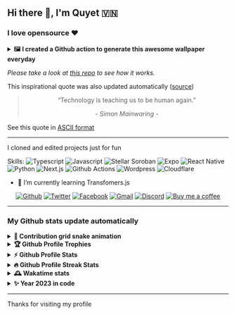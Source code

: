 ## Hi there 👋, I'm Quyet 🇻🇳
### I love opensource ❤️

<details>
  <summary><b>🖼️ I created a Github action to generate this awesome wallpaper everyday</b></summary>

  <center>

  ![Awesome Wallpapers](./assets/wallpaper.jpg)

  <!-- START_CAPTION -->

  *A snow-covered pine forest under the glow of the Northern Lights*
  by [runwayml/stable-diffusion-v1-5](https://hf.co/runwayml/stable-diffusion-v1-5)

<!-- END_CAPTION -->
  </center>
</details>

*Please take a look at [this repo](https://github.com/huuquyet/generate-awesome-wallpapers) to see how it works.*

This inspirational quote was also updated automatically ([source](https://github.com/lukePeavey/quotable))

<center>
<!-- START_QUOTE -->
 
  > “Technology is teaching us to be human again.” 
  > 
  > *- Simon Mainwaring -*

<!-- END_QUOTE -->
</center>

See this quote in [ASCII format](./cowsay_quotes.md)

---

I cloned and edited projects just for fun

Skills: <img alt='Typescript' src='https://cdn.simpleicons.org/typescript/_/yellow' height='32' width='32'>  <img alt='Javascript' src='https://cdn.simpleicons.org/javascript/_/yellow' height='32' width='32'>  <img alt='Stellar Soroban' src='https://cdn.simpleicons.org/stellar/_/yellow' height='32' width='32'>  <img alt='Expo' src='https://cdn.simpleicons.org/expo/_/yellow' height='32' width='32'>  <img alt='React Native' src='https://cdn.simpleicons.org/react/_/yellow' height='32' width='32'>  <img alt='Python' src='https://cdn.simpleicons.org/python/_/yellow' height='32' width='32'>  <img alt='Next.js' src='https://cdn.simpleicons.org/nextdotjs/_/yellow' height='32' width='32'>  <img alt='Github Actions' src='https://cdn.simpleicons.org/githubactions/_/yellow' height='32' width='32'>  <img alt='Wordpress' src='https://cdn.simpleicons.org/wordpress/_/yellow' height='32' width='32'>  <img alt='Cloudflare' src='https://cdn.simpleicons.org/cloudflare/_/yellow' height='32' width='32'>

- 🌱 I’m currently learning Transfomers.js

<center>

  [<img alt='Github' src='https://cdn.simpleicons.org/github/_/yellow' height='32' width='32'>](https://github.com/huuquyet)  [<img alt='Twitter' src='https://cdn.simpleicons.org/twitter/_/yellow' height='32' width='32'>](https://x.com/huuquyetng)  [<img alt='Facebook' src='https://cdn.simpleicons.org/facebook/_/yellow' height='32' width='32'>](https://fb.com/huuquyetng)  [<img alt='Gmail' src='https://cdn.simpleicons.org/gmail/_/yellow' height='32' width='32'>](mailto:huuquyetng@gmail.com)  [<img alt='Discord' src='https://cdn.simpleicons.org/discord/_/yellow' height='32' width='32'>](https://discordapp.com/users/772067447590879292)  [<img alt='Buy me a coffee' src='https://cdn.simpleicons.org/buymeacoffee/_/yellow' height='32' width='32'>](https://buymeacoffee.com/huuquyet)

</center>

---

### My Github stats update automatically

<details>
  <summary><b>🐍 Contribution grid snake animation</b></summary>

  <center>
    <picture>
      <source media="(prefers-color-scheme: light), (prefers-color-scheme: no-preference)" srcset="./assets/github-contribution-grid-snake.svg">
      <source media="(prefers-color-scheme: dark)" srcset="./assets/github-contribution-grid-snake-dark.svg">
      <img alt="Github contribution grid snake animation" src="./assets/github-contribution-grid-snake.svg">
    </picture>
  </center>

*generated with [Platane/snk](https://github.com/Platane/snk)*
</details>

<details>
  <summary><b>🏆 Github Profile Trophies</b></summary>

  <center>
    <picture>
      <source media="(prefers-color-scheme: light), (prefers-color-scheme: no-preference)" srcset="https://github-profile-trophy.vercel.app/?username=huuquyet&theme=flat&no-frame=true">
      <source media="(prefers-color-scheme: dark)" srcset="https://github-profile-trophy.vercel.app/?username=huuquyet&theme=onedark&no-frame=true">
      <img alt="Github Profile Trophy" src="https://github-profile-trophy.vercel.app/?username=huuquyet&theme=onedark&no-frame=true">
    </picture>
  </center>

  *generated with [Github Profile Trophy](https://github.com/ryo-ma/github-profile-trophy)*
</details>

<details>
  <summary><b>⚡ Github Profile Stats</b></summary>

  <center>
    <picture>
      <source media="(prefers-color-scheme: light), (prefers-color-scheme: no-preference)" srcset="https://github-readme-stats.vercel.app/api/top-langs/?username=huuquyet&layout=donut&hide_border=true">
      <source media="(prefers-color-scheme: dark)" srcset="https://github-readme-stats.vercel.app/api/top-langs/?username=huuquyet&layout=donut&theme=onedark&hide_border=true">
      <img alt="Top Langs Stats" src="https://github-readme-stats.vercel.app/api/top-langs/?username=huuquyet&layout=donut&theme=onedark&hide_border=true">
    </picture>
    <picture>
      <source media="(prefers-color-scheme: light), (prefers-color-scheme: no-preference)" srcset="https://github-readme-stats.vercel.app/api?username=huuquyet&show_icons=true&hide_border=true">
      <source media="(prefers-color-scheme: dark)" srcset="https://github-readme-stats.vercel.app/api?username=huuquyet&show_icons=true&theme=onedark&hide_border=true">
      <img alt="Github Profile Stats" src="https://github-readme-stats.vercel.app/api?username=huuquyet&show_icons=true&theme=onedark&hide_border=true">
    </picture>
  </center>
  
  *generated with [Github Readme Stats](https://github.com/anuraghazra/github-readme-stats)*
</details>

<details>
  <summary><b>🔥 Github Profile Streak Stats</b></summary>

  <center>
    <picture>
      <source media="(prefers-color-scheme: light), (prefers-color-scheme: no-preference)" srcset="https://streak-stats.demolab.com/?user=huuquyet&hide_border=true">
      <source media="(prefers-color-scheme: dark)" srcset="https://streak-stats.demolab.com/?user=huuquyet&theme=onedark&hide_border=true">
      <img alt="GitHub Streak Stats" src="https://streak-stats.demolab.com/?user=huuquyet&theme=onedark&hide_border=true">
    </picture>
  </center>

  *generated with [GitHub Readme Streak Stats](https://github.com/DenverCoder1/github-readme-streak-stats)*
</details>

<details>
  <summary><b>🕰️ Wakatime stats</b></summary>
  
  <!--START_SECTION:waka-->
**I'm an Early 🐤** 

```text
🌞 Morning                552 commits         ████████░░░░░░░░░░░░░░░░░   30.56 % 
🌆 Daytime                725 commits         ██████████░░░░░░░░░░░░░░░   40.14 % 
🌃 Evening                389 commits         █████░░░░░░░░░░░░░░░░░░░░   21.54 % 
🌙 Night                  140 commits         ██░░░░░░░░░░░░░░░░░░░░░░░   07.75 % 
```
📅 **I'm Most Productive on Saturday** 

```text
Monday                   211 commits         ███░░░░░░░░░░░░░░░░░░░░░░   11.68 % 
Tuesday                  290 commits         ████░░░░░░░░░░░░░░░░░░░░░   16.06 % 
Wednesday                202 commits         ███░░░░░░░░░░░░░░░░░░░░░░   11.18 % 
Thursday                 236 commits         ███░░░░░░░░░░░░░░░░░░░░░░   13.07 % 
Friday                   236 commits         ███░░░░░░░░░░░░░░░░░░░░░░   13.07 % 
Saturday                 362 commits         █████░░░░░░░░░░░░░░░░░░░░   20.04 % 
Sunday                   269 commits         ████░░░░░░░░░░░░░░░░░░░░░   14.89 % 
```


📊 **This Week I Spent My Time On** 

```text
💬 Programming Languages: 
Other                    30 hrs 27 mins      █████████████████░░░░░░░░   66.45 % 
Bash                     3 hrs 45 mins       ██░░░░░░░░░░░░░░░░░░░░░░░   08.20 % 
YAML                     2 hrs 49 mins       ██░░░░░░░░░░░░░░░░░░░░░░░   06.17 % 
TypeScript               2 hrs 42 mins       █░░░░░░░░░░░░░░░░░░░░░░░░   05.92 % 
Markdown                 2 hrs 38 mins       █░░░░░░░░░░░░░░░░░░░░░░░░   05.77 % 
```


 Last Updated on 14/05/2024 04:07:43 UTC
<!--END_SECTION:waka-->

  *generated with [Waka readme stats](anmol098/waka-readme-stats)*
</details>

<details>
  <summary><b>✨ Year 2023 in code</b></summary>
  
  <center>

  [![Year in code](./assets/huuquyet.png)](https://year-in-code.com/huuquyet)

  </center>

  *generated with [Year in code](https://github.com/withgraphite/year-in-code)*
</details>

---

Thanks for visiting my profile

<!--
**huuquyet/huuquyet** is a ✨ _special_ ✨ repository because its `README.md` (this file) appears on your GitHub profile.

Here are some ideas to get you started:

- 🔭 I’m currently working on ...
- 🌱 I’m currently learning ...
- 👯 I’m looking to collaborate on ...
- 🤔 I’m looking for help with ...
- 💬 Ask me about ...
- 📫 How to reach me: ...
- 😄 Pronouns: ...
- ⚡ Fun fact: ...
-->
